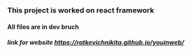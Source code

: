 ### This project is worked on react framework
#### All files are in dev bruch
##### link for website https://ratkevichnikita.github.io/youinweb/